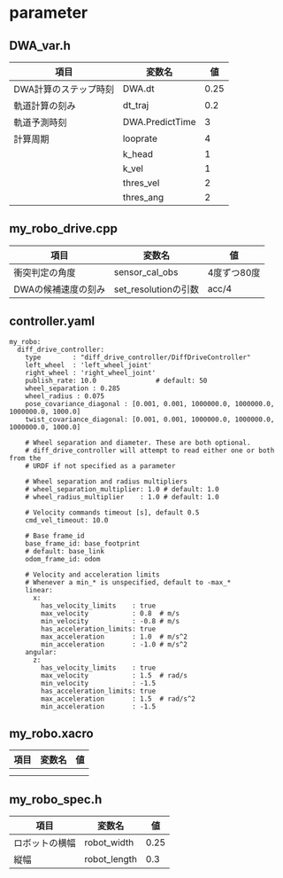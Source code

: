 # parameter

## DWA_var.h
|項目                   |変数名         |値     |
|---                    |---            |---    |
|DWA計算のステップ時刻  |DWA.dt         |0.25   |
|軌道計算の刻み         |dt_traj        |0.2    |
|軌道予測時刻           |DWA.PredictTime|3      |
|計算周期               |looprate       |4      |
|                       |k_head         |1      |
|                       |k_vel          |1      |
|                       |thres_vel      |2      |
|                       |thres_ang      |2      |


## my_robo_drive.cpp
|項目                   |変数名         |値     |
|---                    |---            |---    |
|衝突判定の角度         |sensor_cal_obs |4度ずつ80度|
|DWAの候補速度の刻み    |set_resolutionの引数|acc/4|

## controller.yaml
```
my_robo:
  diff_drive_controller:
    type        : "diff_drive_controller/DiffDriveController"
    left_wheel  : 'left_wheel_joint'
    right_wheel : 'right_wheel_joint'
    publish_rate: 10.0               # default: 50
    wheel_separation : 0.285
    wheel_radius : 0.075
    pose_covariance_diagonal : [0.001, 0.001, 1000000.0, 1000000.0, 1000000.0, 1000.0]
    twist_covariance_diagonal: [0.001, 0.001, 1000000.0, 1000000.0, 1000000.0, 1000.0]

    # Wheel separation and diameter. These are both optional.
    # diff_drive_controller will attempt to read either one or both from the
    # URDF if not specified as a parameter

    # Wheel separation and radius multipliers
    # wheel_separation_multiplier: 1.0 # default: 1.0
    # wheel_radius_multiplier    : 1.0 # default: 1.0

    # Velocity commands timeout [s], default 0.5
    cmd_vel_timeout: 10.0

    # Base frame_id
    base_frame_id: base_footprint
    # default: base_link
    odom_frame_id: odom

    # Velocity and acceleration limits
    # Whenever a min_* is unspecified, default to -max_*
    linear:
      x:
        has_velocity_limits    : true
        max_velocity           : 0.8  # m/s
        min_velocity           : -0.8 # m/s
        has_acceleration_limits: true
        max_acceleration       : 1.0  # m/s^2
        min_acceleration       : -1.0 # m/s^2
    angular:
      z:
        has_velocity_limits    : true
        max_velocity           : 1.5  # rad/s
        min_velocity           : -1.5
        has_acceleration_limits: true
        max_acceleration       : 1.5  # rad/s^2
        min_acceleration       : -1.5
```

## my_robo.xacro
|項目                   |変数名         |値     |
|---                    |---            |---    |
|                       |               |       |
|                       |               |       |

## my_robo_spec.h
|項目                   |変数名         |値     |
|---                    |---            |---    |
|ロボットの横幅         |robot_width    |0.25   |
|縦幅                   |robot_length   |0.3    |